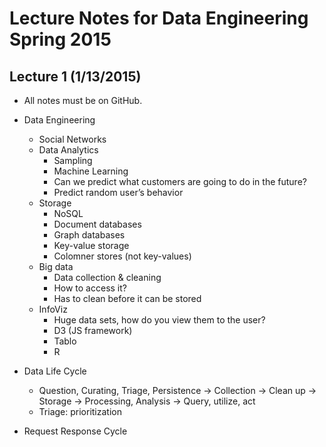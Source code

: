 # Lecture Notes for Data Engineering Spring 2015

## Lecture 1 (1/13/2015)
  - All notes must be on GitHub.

  - Data Engineering
    - Social Networks
    - Data Analytics
      - Sampling
      - Machine Learning
      - Can we predict what customers are going to do in the future?
      - Predict random user’s behavior
    - Storage
      - NoSQL
      - Document databases
      - Graph databases
      - Key-value storage
      - Colomner stores (not key-values)
    - Big data
      - Data collection & cleaning
      - How to access it?
      - Has to clean before it can be stored
    - InfoViz
      - Huge data sets, how do you view them to the user?
      - D3 (JS framework)
      - Tablo
      - R

  - Data Life Cycle
      - Question, Curating, Triage, Persistence → Collection → Clean up → Storage → Processing, Analysis → Query, utilize, act
      - Triage: prioritization

  - Request Response Cycle
